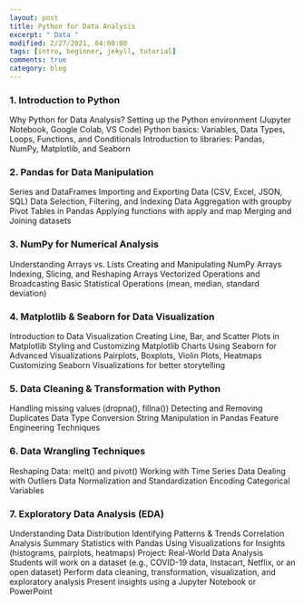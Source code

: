 ```yaml
---
layout: post
title: Python for Data Analysis
excerpt: " Data "
modified: 2/27/2021, 04:00:00
tags: [intro, beginner, jekyll, tutorial]
comments: true
category: blog
---
```




### 1. Introduction to Python
Why Python for Data Analysis?
Setting up the Python environment (Jupyter Notebook, Google Colab, VS Code)
Python basics: Variables, Data Types, Loops, Functions, and Conditionals
Introduction to libraries: Pandas, NumPy, Matplotlib, and Seaborn
### 2. Pandas for Data Manipulation
Series and DataFrames
Importing and Exporting Data (CSV, Excel, JSON, SQL)
Data Selection, Filtering, and Indexing
Data Aggregation with groupby
Pivot Tables in Pandas
Applying functions with apply and map
Merging and Joining datasets
### 3. NumPy for Numerical Analysis
Understanding Arrays vs. Lists
Creating and Manipulating NumPy Arrays
Indexing, Slicing, and Reshaping Arrays
Vectorized Operations and Broadcasting
Basic Statistical Operations (mean, median, standard deviation)
### 4. Matplotlib & Seaborn for Data Visualization
Introduction to Data Visualization
Creating Line, Bar, and Scatter Plots in Matplotlib
Styling and Customizing Matplotlib Charts
Using Seaborn for Advanced Visualizations
Pairplots, Boxplots, Violin Plots, Heatmaps
Customizing Seaborn Visualizations for better storytelling
### 5. Data Cleaning & Transformation with Python
Handling missing values (dropna(), fillna())
Detecting and Removing Duplicates
Data Type Conversion
String Manipulation in Pandas
Feature Engineering Techniques
### 6. Data Wrangling Techniques
Reshaping Data: melt() and pivot()
Working with Time Series Data
Dealing with Outliers
Data Normalization and Standardization
Encoding Categorical Variables
### 7. Exploratory Data Analysis (EDA)
Understanding Data Distribution
Identifying Patterns & Trends
Correlation Analysis
Summary Statistics with Pandas
Using Visualizations for Insights (histograms, pairplots, heatmaps)
Project: Real-World Data Analysis
Students will work on a dataset (e.g., COVID-19 data, Instacart, Netflix, or an open dataset)
Perform data cleaning, transformation, visualization, and exploratory analysis
Present insights using a Jupyter Notebook or PowerPoint
